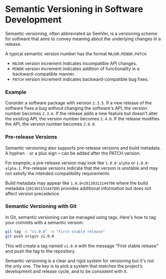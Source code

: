 # Semantic Versioning in Software Development

Semantic versioning, often abbreviated as SemVer, is a versioning scheme for software that aims to convey meaning about the underlying changes in a release.

A typical semantic version number has the format `MAJOR.MINOR.PATCH`:

- `MAJOR` version increment indicates incompatible API changes.
- `MINOR` version increment indicates addition of functionality in a backward-compatible manner.
- `PATCH` version increment indicates backward-compatible bug fixes.

### Example

Consider a software package with version `2.3.5`. If a new release of the software fixes a bug without changing the software's API, the version number becomes `2.3.6`. If the release adds a new feature but doesn't alter the existing API, the version number becomes `2.4.0`. If the release modifies the API, the version number becomes `3.0.0`.

### Pre-release Versions

Semantic versioning also supports pre-release versions and build metadata. A hyphen `-` or a plus sign `+` can be added after the PATCH version.

For example, a pre-release version may look like `1.0.0-alpha` or `1.0.0-alpha.1`. Pre-release versions indicate that the version is unstable and may not satisfy the intended compatibility requirements.

Build metadata may appear like `1.0.0+20130313144700` where the build metadata (`20130313144700`) provides additional information but does not affect version precedence.

### Semantic Versioning with Git

In Git, semantic versioning can be managed using tags. Here's how to tag your commits with a semantic version:

```bash
git tag -a "v1.0.0" -m "First stable release"
git push origin v1.0.0
```

This will create a tag named `v1.0.0` with the message "First stable release" and push the tag to the repository.

Semantic versioning is a clear and rigid system for versioning but it's not the only one. The key is to pick a system that matches the project’s development and release cycle, and to be consistent with it.